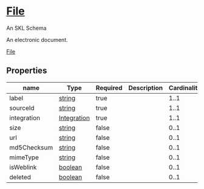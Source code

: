 <!--- This is an autogenerated file -->
# [File](../../../schemas/nouns/file)

An SKL Schema

An electronic document.

[File](../../../schemas/nouns/file)

## Properties

| name | Type | Required | Description | Cardinality |
| ---- | ---- | ---- | ----------- | ---- |
| label | [string](http://www.w3.org/2001/XMLSchema#string) | true |  | 1..1 |
| sourceId | [string](http://www.w3.org/2001/XMLSchema#string) | true |  | 1..1 |
| integration | [Integration](../../../schemas/core/integration) | true |  | 1..1 |
| size | [string](http://www.w3.org/2001/XMLSchema#string) | false |  | 0..1 |
| url | [string](http://www.w3.org/2001/XMLSchema#string) | false |  | 0..1 |
| md5Checksum | [string](http://www.w3.org/2001/XMLSchema#string) | false |  | 0..1 |
| mimeType | [string](http://www.w3.org/2001/XMLSchema#string) | false |  | 0..1 |
| isWeblink | [boolean](http://www.w3.org/2001/XMLSchema#boolean) | false |  | 0..1 |
| deleted | [boolean](http://www.w3.org/2001/XMLSchema#boolean) | false |  | 0..1 |

